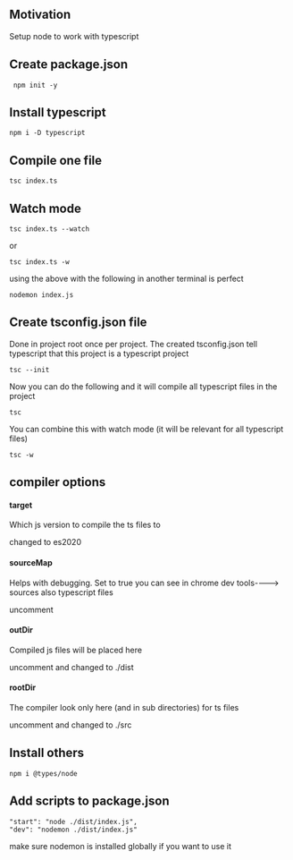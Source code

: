 <h2>Motivation</h2>
Setup node to work with typescript

<h2>Create package.json</h2>

```
 npm init -y      
```

<h2>Install typescript</h2>

```
npm i -D typescript
```


<h2>Compile one file</h2>

```
tsc index.ts
```


<h2>Watch mode</h2>

```
tsc index.ts --watch
```

or

```
tsc index.ts -w
```

using the above with the following in another terminal is perfect 

```
nodemon index.js
```

<h2>Create tsconfig.json file</h2>
Done in project root once per project. The created tsconfig.json tell typescript that this project is a typescript project

```
tsc --init
```

Now you can do the following and it will compile all typescript files in the project

```
tsc 
```

You can combine this with watch mode (it will be relevant for all typescript files)

```
tsc -w
```

<h2>compiler options</h2>

<h4>target</h4>
<p>Which js version to compile the ts files to</p>
changed to es2020



<h4>sourceMap</h4>
<p>Helps with debugging. Set to true you can see in chrome dev tools----> sources also typescript files</p>
uncomment


<h4>outDir</h4>
<p>Compiled js files will be placed here</p>
uncomment and changed to ./dist 

<h4>rootDir</h4>
<p>The compiler look only here (and in sub directories) for ts files</p>
uncomment and changed to ./src 


<h2>Install others</h2>

```
npm i @types/node
```

<h2>Add scripts to package.json</h2>

```
"start": "node ./dist/index.js",
"dev": "nodemon ./dist/index.js"
```

make sure nodemon is installed globally if you want to use it
